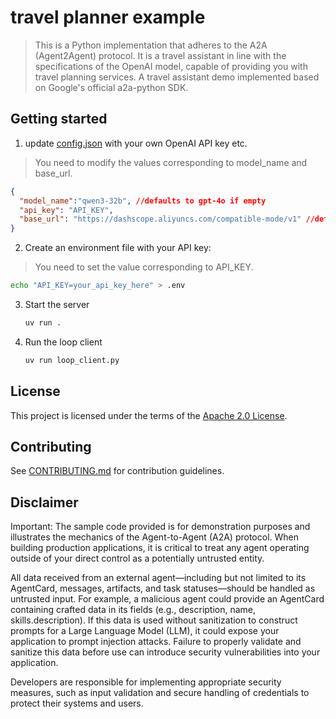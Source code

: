 # travel planner example
> This is a Python implementation that adheres to the A2A (Agent2Agent) protocol. 
> It is a travel assistant in line with the specifications of the OpenAI model, capable of providing you with travel planning services.
> A travel assistant demo implemented based on Google's official a2a-python SDK.

## Getting started

1. update [config.json](config.json) with your own OpenAI API key etc.
> You need to modify the values corresponding to model_name and base_url.

```json
{
  "model_name":"qwen3-32b", //defaults to gpt-4o if empty
  "api_key": "API_KEY",
  "base_url": "https://dashscope.aliyuncs.com/compatible-mode/v1" //defaults to ChatGPT if empty
}
```



2. Create an environment file with your API key:
> You need to set the value corresponding to API_KEY.

   ```bash
   echo "API_KEY=your_api_key_here" > .env
   ```


3. Start the server
    ```bash
    uv run .
    ```

4. Run the loop client
    ```bash
    uv run loop_client.py
    ```
   

## License

This project is licensed under the terms of the [Apache 2.0 License](/LICENSE).

## Contributing

See [CONTRIBUTING.md](/CONTRIBUTING.md) for contribution guidelines.



## Disclaimer
Important: The sample code provided is for demonstration purposes and illustrates the mechanics of the Agent-to-Agent (A2A) protocol. When building production applications, it is critical to treat any agent operating outside of your direct control as a potentially untrusted entity.

All data received from an external agent—including but not limited to its AgentCard, messages, artifacts, and task statuses—should be handled as untrusted input. For example, a malicious agent could provide an AgentCard containing crafted data in its fields (e.g., description, name, skills.description). If this data is used without sanitization to construct prompts for a Large Language Model (LLM), it could expose your application to prompt injection attacks.  Failure to properly validate and sanitize this data before use can introduce security vulnerabilities into your application.

Developers are responsible for implementing appropriate security measures, such as input validation and secure handling of credentials to protect their systems and users.

